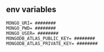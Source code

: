 ## env variables

```
MONGO_URI= ########
MONGO_PWD= ########
MONGO_USER= ########
MONGODB_ATLAS_PUBLIC_KEY= ########
MONGODB_ATLAS_PRIVATE_KEY= ########
```